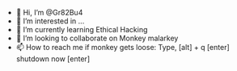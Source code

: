 - 👋 Hi, I’m @Gr82Bu4
- 👀 I’m interested in ...
- 🌱 I’m currently learning Ethical Hacking
- 💞️ I’m looking to collaborate on Monkey malarkey
- 📫 How to reach me if monkey gets loose: Type, [alt] + q [enter] shutdown now [enter]

<!---
Gr82Bu4/Gr8hakin4all is a ✨ special ✨ repository because I have no idea what I'm doing!
You can start today because tomorrow today will be yesterday. I don't understand malarkey or that monkey.
--->
